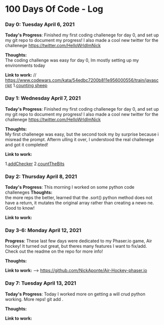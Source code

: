 # 100 Days Of Code - Log

### Day 0: Tuesday April 6, 2021 


**Today's Progress**: Finished my first coding challenege for day 0, and set up my git repo to document my progress! I also made a cool new twitter for the challenege https://twitter.com/HelloWrldImNick

**Thoughts:**  
The coding challenge was easy for day 0, Im mostly setting up my environments today

**Link to work:** 
// https://www.codewars.com/kata/54edbc7200b811e956000556/train/javascript
1.[counting sheep](countingsheep.js)


### Day 1: Wednesday April 7, 2021 

**Today's Progress**: Finished my first coding challenege for day 0, and set up my git repo to document my progress! I also made a cool new twitter for the challenege https://twitter.com/HelloWrldImNick

**Thoughts:**  
My first challenege was easy, but the second took my by surprise because i misread the prompt. Afterm ulling it over, I understood the real challenege and got it completed!

**Link to work:** 

1.[addChecker](day_1/addChecker.js)
2.[countTheBits](day_1/countTheBits.js)


### Day 2: Thursday April 8, 2021 


**Today's Progress**:
This morning I worked on some python code challeneges
**Thoughts:**  
the more reps the better, learned that the .sort() python method does not have a return, it mutates the original array rather than creating a newo ne. Good to know!

**Link to work:**
### Day 3-6: Monday April 12, 2021 


**Progress**: These last few days were dedicated to my Phaser.io game, Air hockey! It turned out great, but theres many features I want to fix/add. Check out the readme on the repo for more info! 

**Thoughts:**  

**Link to work:**  --> https://github.com/NickAponte/Air-Hockey-phaser.io

### Day 7: Tuesday April 13, 2021 


**Today's Progress**: Today I worked more on getting a will crud python working. More reps! git add .

**Thoughts:**  

**Link to work:** 


<!-- ### TEMPLATE
### Day 0: Tuesday April 6, 2021 


**Today's Progress**:

**Thoughts:**  

**Link to work:**  -->
